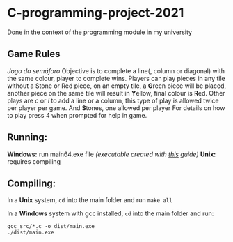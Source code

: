 # C-programming-project-2021
Done in the context of the programming module in my university

## Game Rules
*Jogo do semáforo*
Objective is to complete a line(, column or diagonal) with the same colour, player to complete wins.
Players can play pieces in any tile without a Stone or Red piece, on an empty tile, a **G**reen piece will be placed, another piece on the same tile will result in **Y**ellow, final colour is **R**ed.
Other plays are *c* or *l* to add a line or a column, this type of play is allowed twice per player per game.
And **S**tones, one allowed per player
For details on how to play press 4 when prompted for help in game.

## Running:
**Windows:** run main64.exe file *(executable created with [this](https://stackoverflow.com/questions/38786014/how-to-compile-executable-for-windows-with-gcc-with-linux-subsystem) guide)*
**Unix:** requires compiling

## Compiling:
In a **Unix** system, `cd` into the main folder and run `make all`

In a **Windows** system with gcc installed, `cd` into the main folder and run:
```
gcc src/*.c -o dist/main.exe
./dist/main.exe
```
